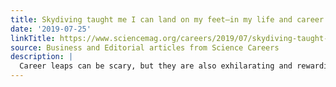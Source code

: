 ```yaml
---
title: Skydiving taught me I can land on my feet—in my life and career
date: '2019-07-25'
linkTitle: https://www.sciencemag.org/careers/2019/07/skydiving-taught-me-i-can-land-my-feet-my-life-and-career
source: Business and Editorial articles from Science Careers
description: |
  Career leaps can be scary, but they are also exhilarating and rewarding, this grad student writes
---
```


